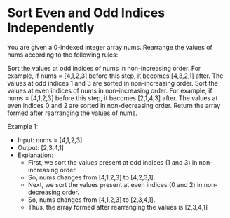 # Sort Even and Odd Indices Independently

You are given a 0-indexed integer array nums. Rearrange the values of nums according to the following rules:

Sort the values at odd indices of nums in non-increasing order.
For example, if nums = [4,1,2,3] before this step, it becomes [4,3,2,1] after. The values at odd indices 1 and 3 are sorted in non-increasing order.
Sort the values at even indices of nums in non-increasing order.
For example, if nums = [4,1,2,3] before this step, it becomes [2,1,4,3] after. The values at even indices 0 and 2 are sorted in non-decreasing order.
Return the array formed after rearranging the values of nums.

Example 1:

- Input: nums = [4,1,2,3]
- Output: [2,3,4,1]
- Explanation:
  - First, we sort the values present at odd indices (1 and 3) in non-increasing order.
  - So, nums changes from [4,1,2,3] to [4,2,3,1].
  - Next, we sort the values present at even indices (0 and 2) in non-decreasing order.
  - So, nums changes from [4,1,2,3] to [2,3,4,1].
  - Thus, the array formed after rearranging the values is [2,3,4,1]
